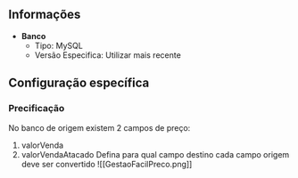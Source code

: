 ## Informações
- **Banco**
    - Tipo: MySQL
    - Versão Especifica: Utilizar mais recente

## Configuração específica
### Precificação
No banco de origem existem 2 campos de preço:
1) valorVenda
2) valorVendaAtacado
Defina para qual campo destino cada campo origem deve ser convertido
![[GestaoFacilPreco.png]]